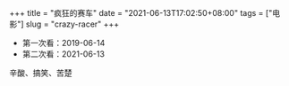 +++
title = "疯狂的赛车"
date = "2021-06-13T17:02:50+08:00"
tags = ["电影"]
slug = "crazy-racer"
+++

- 第一次看：2019-06-14
- 第二次看：2021-06-13

辛酸、搞笑、苦楚

